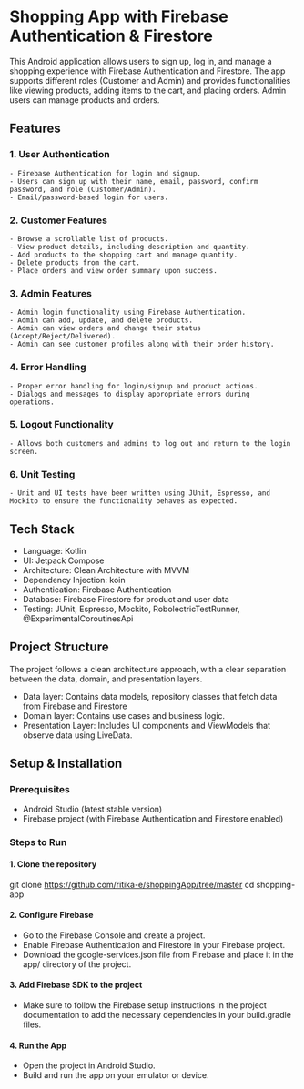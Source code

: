 # Shopping App with Firebase Authentication & Firestore

This Android application allows users to sign up, log in, and manage a shopping experience with Firebase Authentication and Firestore. The app supports different roles (Customer and Admin) and provides functionalities like viewing products, adding items to the cart, and placing orders. Admin users can manage products and orders.

## Features
### 1. User Authentication
    - Firebase Authentication for login and signup.
    - Users can sign up with their name, email, password, confirm password, and role (Customer/Admin).
    - Email/password-based login for users.
### 2. Customer Features
    - Browse a scrollable list of products.
    - View product details, including description and quantity.
    - Add products to the shopping cart and manage quantity.
    - Delete products from the cart.
    - Place orders and view order summary upon success.
### 3. Admin Features
    - Admin login functionality using Firebase Authentication.
    - Admin can add, update, and delete products.
    - Admin can view orders and change their status (Accept/Reject/Delivered).
    - Admin can see customer profiles along with their order history.
### 4. Error Handling
    - Proper error handling for login/signup and product actions.
    - Dialogs and messages to display appropriate errors during operations.
### 5. Logout Functionality
    - Allows both customers and admins to log out and return to the login screen.
### 6. Unit Testing
    - Unit and UI tests have been written using JUnit, Espresso, and Mockito to ensure the functionality behaves as expected.

## Tech Stack
  - Language:  Kotlin
  - UI: Jetpack Compose
  - Architecture: Clean Architecture with MVVM
  - Dependency Injection: koin
  - Authentication: Firebase Authentication
  - Database: Firebase Firestore for product and user data
  - Testing: JUnit, Espresso, Mockito, RobolectricTestRunner, @ExperimentalCoroutinesApi

## Project Structure
The project follows a clean architecture approach, with a clear separation between the data, domain, and presentation layers.

 - Data layer: Contains data models, repository classes that fetch data from Firebase and Firestore
 - Domain layer: Contains use cases and business logic.
 - Presentation Layer: Includes UI components and ViewModels that observe data using LiveData.

## Setup & Installation

### Prerequisites
- Android Studio (latest stable version)
- Firebase project (with Firebase Authentication and Firestore enabled)

### Steps to Run
#### 1. Clone the repository
git clone  https://github.com/ritika-e/shoppingApp/tree/master
cd shopping-app 
#### 2. Configure Firebase
- Go to the Firebase Console and create a project.
- Enable Firebase Authentication and Firestore in your Firebase project.
- Download the google-services.json file from Firebase and place it in the app/ directory of the project.
#### 3. Add Firebase SDK to the project
- Make sure to follow the Firebase setup instructions in the project documentation to add the necessary dependencies in your build.gradle files.
#### 4. Run the App
- Open the project in Android Studio.
- Build and run the app on your emulator or device.
  


